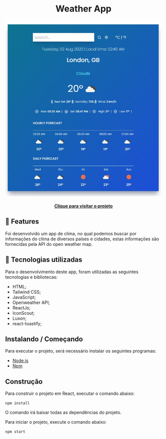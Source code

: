 <h1 align="center">
  <br>Weather App
</h1>

<img src="/public/assets/weather app.jpeg"/>

<h4 align="center"><a href="https://weather-app-phi-beryl.vercel.app/">Clique para visitar o projeto</a></h4>

<h2>🚀 Features</h2>

Foi desenvolvido um app de clima, no qual podemos buscar por informações do clima de diversos países e cidades, estas informações são fornecidas pela API do open weather map.

## 💼 Tecnologias utilizadas
Para o desenvolvimento deste app, foram utilizadas as seguintes tecnologias e bibliotecas:

- HTML;
- Tailwind CSS;
- JavaScript;
- Openweather API;
- ReactJs;
- IconScout;
- Luxon;
- react-toastify;

<h2>Instalando / Começando</h2> 

Para executar o projeto, será necessário instalar os seguintes programas:

-  [Node.js](https://nodejs.org/en/)<br/>
-  [Npm](https://www.npmjs.com/) 

<h2>Construção</h2>

Para construir o projeto em React, executar o comando abaixo:

    npm install
    
O comando irá baixar todas as dependências do projeto.

Para iniciar o projeto, execute o comando abaixo:

    npm start